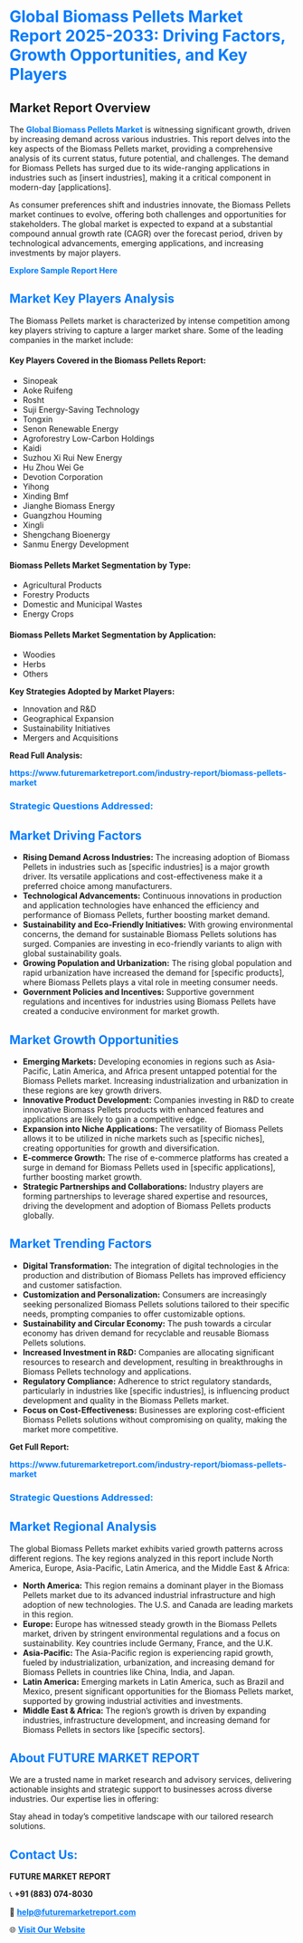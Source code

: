 <h1 style="color: #007BFF;">Global Biomass Pellets Market Report 2025-2033: Driving Factors, Growth Opportunities, and Key Players</h1>

<section id="overview">
<h2>Market Report Overview</h2>
<p>The <a href="https://www.futuremarketreport.com/industry-report/biomass-pellets-market" style="color: #007BFF; text-decoration: none;"><strong>Global Biomass Pellets Market</strong></a> is witnessing significant growth, driven by increasing demand across various industries. This report delves into the key aspects of the Biomass Pellets market, providing a comprehensive analysis of its current status, future potential, and challenges. The demand for Biomass Pellets has surged due to its wide-ranging applications in industries such as [insert industries], making it a critical component in modern-day [applications].</p>
<p>As consumer preferences shift and industries innovate, the Biomass Pellets market continues to evolve, offering both challenges and opportunities for stakeholders. The global market is expected to expand at a substantial compound annual growth rate (CAGR) over the forecast period, driven by technological advancements, emerging applications, and increasing investments by major players.</p>
</section>

<section id="overview">
<p><a href="https://www.futuremarketreport.com/request-sample/reportId=30805" style="color: #007BFF; text-decoration: none;"><strong>Explore Sample Report Here</strong></a></p>
</section>

<section id="key-players">
<h2 style="color: #007BFF;">Market Key Players Analysis</h2>
<p>The Biomass Pellets market is characterized by intense competition among key players striving to capture a larger market share. Some of the leading companies in the market include:</p>
<h4>Key Players Covered in the Biomass Pellets Report:</h4>
<ul><li>Sinopeak</li><li>Aoke Ruifeng</li><li>Rosht</li><li>Suji Energy-Saving Technology</li><li>Tongxin</li><li>Senon Renewable Energy</li><li>Agroforestry Low-Carbon Holdings</li><li>Kaidi</li><li>Suzhou Xi Rui New Energy</li><li>Hu Zhou Wei Ge</li><li>Devotion Corporation</li><li>Yihong</li><li>Xinding Bmf</li><li>Jianghe Biomass Energy</li><li>Guangzhou Houming</li><li>Xingli</li><li>Shengchang Bioenergy</li><li>Sanmu Energy Development</li></ul>
<h4>Biomass Pellets Market Segmentation by Type:</h4>
<ul><li>Agricultural Products</li><li>Forestry Products</li><li>Domestic and Municipal Wastes</li><li>Energy Crops</li></ul>

<h4>Biomass Pellets Market Segmentation by Application:</h4>
<ul><li>Woodies</li><li>Herbs</li><li>Others</li></ul>
<p><strong>Key Strategies Adopted by Market Players:</strong></p>
<ul>
<li>Innovation and R&D</li>
<li>Geographical Expansion</li>
<li>Sustainability Initiatives</li>
<li>Mergers and Acquisitions</li>
</ul>
</section>

<section>
<p><strong>Read Full Analysis: </strong></p><a href="https://www.futuremarketreport.com/industry-report/biomass-pellets-market" style="color: #007BFF; text-decoration: none;"><strong>https://www.futuremarketreport.com/industry-report/biomass-pellets-market</strong></a>
<h3 style="color: #007BFF;">Strategic Questions Addressed:</h3>
</section>

<section id="driving-factors">
<h2 style="color: #007BFF;">Market Driving Factors</h2>
<ul>
<li><strong>Rising Demand Across Industries:</strong> The increasing adoption of Biomass Pellets in industries such as [specific industries] is a major growth driver. Its versatile applications and cost-effectiveness make it a preferred choice among manufacturers.</li>
<li><strong>Technological Advancements:</strong> Continuous innovations in production and application technologies have enhanced the efficiency and performance of Biomass Pellets, further boosting market demand.</li>
<li><strong>Sustainability and Eco-Friendly Initiatives:</strong> With growing environmental concerns, the demand for sustainable Biomass Pellets solutions has surged. Companies are investing in eco-friendly variants to align with global sustainability goals.</li>
<li><strong>Growing Population and Urbanization:</strong> The rising global population and rapid urbanization have increased the demand for [specific products], where Biomass Pellets plays a vital role in meeting consumer needs.</li>
<li><strong>Government Policies and Incentives:</strong> Supportive government regulations and incentives for industries using Biomass Pellets have created a conducive environment for market growth.</li>
</ul>
</section>

<section id="growth-opportunities">
<h2 style="color: #007BFF;">Market Growth Opportunities</h2>
<ul>
<li><strong>Emerging Markets:</strong> Developing economies in regions such as Asia-Pacific, Latin America, and Africa present untapped potential for the Biomass Pellets market. Increasing industrialization and urbanization in these regions are key growth drivers.</li>
<li><strong>Innovative Product Development:</strong> Companies investing in R&D to create innovative Biomass Pellets products with enhanced features and applications are likely to gain a competitive edge.</li>
<li><strong>Expansion into Niche Applications:</strong> The versatility of Biomass Pellets allows it to be utilized in niche markets such as [specific niches], creating opportunities for growth and diversification.</li>
<li><strong>E-commerce Growth:</strong> The rise of e-commerce platforms has created a surge in demand for Biomass Pellets used in [specific applications], further boosting market growth.</li>
<li><strong>Strategic Partnerships and Collaborations:</strong> Industry players are forming partnerships to leverage shared expertise and resources, driving the development and adoption of Biomass Pellets products globally.</li>
</ul>
</section>

<section id="trending-factors">
<h2 style="color: #007BFF;">Market Trending Factors</h2>
<ul>
<li><strong>Digital Transformation:</strong> The integration of digital technologies in the production and distribution of Biomass Pellets has improved efficiency and customer satisfaction.</li>
<li><strong>Customization and Personalization:</strong> Consumers are increasingly seeking personalized Biomass Pellets solutions tailored to their specific needs, prompting companies to offer customizable options.</li>
<li><strong>Sustainability and Circular Economy:</strong> The push towards a circular economy has driven demand for recyclable and reusable Biomass Pellets solutions.</li>
<li><strong>Increased Investment in R&D:</strong> Companies are allocating significant resources to research and development, resulting in breakthroughs in Biomass Pellets technology and applications.</li>
<li><strong>Regulatory Compliance:</strong> Adherence to strict regulatory standards, particularly in industries like [specific industries], is influencing product development and quality in the Biomass Pellets market.</li>
<li><strong>Focus on Cost-Effectiveness:</strong> Businesses are exploring cost-efficient Biomass Pellets solutions without compromising on quality, making the market more competitive.</li>
</ul>
</section>

<section>
<p><strong>Get Full Report: </strong></p><a href="https://www.futuremarketreport.com/industry-report/biomass-pellets-market" style="color: #007BFF; text-decoration: none;"><strong>https://www.futuremarketreport.com/industry-report/biomass-pellets-market</strong></a>
<h3 style="color: #007BFF;">Strategic Questions Addressed:</h3>
</section>


<section id="regional-analysis">
<h2 style="color: #007BFF;">Market Regional Analysis</h2>
<p>The global Biomass Pellets market exhibits varied growth patterns across different regions. The key regions analyzed in this report include North America, Europe, Asia-Pacific, Latin America, and the Middle East & Africa:</p>
<ul>
<li><strong>North America:</strong> This region remains a dominant player in the Biomass Pellets market due to its advanced industrial infrastructure and high adoption of new technologies. The U.S. and Canada are leading markets in this region.</li>
<li><strong>Europe:</strong> Europe has witnessed steady growth in the Biomass Pellets market, driven by stringent environmental regulations and a focus on sustainability. Key countries include Germany, France, and the U.K.</li>
<li><strong>Asia-Pacific:</strong> The Asia-Pacific region is experiencing rapid growth, fueled by industrialization, urbanization, and increasing demand for Biomass Pellets in countries like China, India, and Japan.</li>
<li><strong>Latin America:</strong> Emerging markets in Latin America, such as Brazil and Mexico, present significant opportunities for the Biomass Pellets market, supported by growing industrial activities and investments.</li>
<li><strong>Middle East & Africa:</strong> The region’s growth is driven by expanding industries, infrastructure development, and increasing demand for Biomass Pellets in sectors like [specific sectors].</li>
</ul>
</section>

<footer>
<h2 style="color: #007BFF;">About FUTURE MARKET REPORT</h2>
<p>We are a trusted name in market research and advisory services, delivering actionable insights and strategic support to businesses across diverse industries. Our expertise lies in offering:</p>

<p>Stay ahead in today’s competitive landscape with our tailored research solutions.</p>

<h2 style="color: #007BFF;">Contact Us:</h2>
<p><strong>FUTURE MARKET REPORT</strong></p>
<p>📞 <strong>+91 (883) 074-8030</strong></p>
<p>📧 <strong><a href="mailto:help@futuremarketreport.com" style="color: #007BFF;">help@futuremarketreport.com</a></strong></p>
<p>🌐 <strong><a href="https://www.futuremarketreport.com/" style="color: #007BFF;">Visit Our Website</a></strong></p>
</footer>